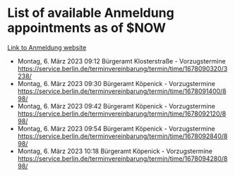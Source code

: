 # List of available Anmeldung appointments as of $NOW
[Link to Anmeldung website](https://service.berlin.de/terminvereinbarung/termin/tag.php?termin=1&anliegen[]=120686&dienstleisterlist=122210,122217,327316,122219,327312,122227,327314,122231,327346,122243,327348,122254,122252,329742,122260,329745,122262,329748,122271,327278,122273,327274,122277,327276,330436,122280,327294,122282,327290,122284,327292,122291,327270,122285,327266,122286,327264,122296,327268,150230,329760,122297,327286,122294,327284,122312,329763,122314,329775,122304,327330,122311,327334,122309,327332,317869,122281,327352,122279,329772,122283,122276,327324,122274,327326,122267,329766,122246,327318,122251,327320,122257,327322,122208,327298,122226,327300&herkunft=http%3A%2F%2Fservice.berlin.de%2Fdienstleistung%2F120686%2F)
- Montag, 6. März 2023 09:12 Bürgeramt Klosterstraße - Vorzugstermine https://service.berlin.de/terminvereinbarung/termin/time/1678090320/3238/
- Montag, 6. März 2023 09:30 Bürgeramt Köpenick - Vorzugstermine https://service.berlin.de/terminvereinbarung/termin/time/1678091400/898/
- Montag, 6. März 2023 09:42 Bürgeramt Köpenick - Vorzugstermine https://service.berlin.de/terminvereinbarung/termin/time/1678092120/898/
- Montag, 6. März 2023 09:54 Bürgeramt Köpenick - Vorzugstermine https://service.berlin.de/terminvereinbarung/termin/time/1678092840/898/
- Montag, 6. März 2023 10:18 Bürgeramt Köpenick - Vorzugstermine https://service.berlin.de/terminvereinbarung/termin/time/1678094280/898/
